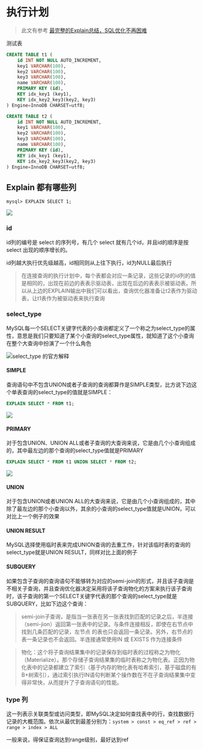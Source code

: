 # 执行计划

> 此文有参考 [最完整的Explain总结，SQL优化不再困难](https://mp.weixin.qq.com/s/twTghH8wTA_0uZghOdawkw)


测试表

```sql
CREATE TABLE t1 (
    id INT NOT NULL AUTO_INCREMENT,
    key1 VARCHAR(100),
    key2 VARCHAR(100),
    key3 VARCHAR(100),
    name VARCHAR(100),
    PRIMARY KEY (id),
    KEY idx_key1 (key1),
    KEY idx_key2_key3(key2, key3)
) Engine=InnoDB CHARSET=utf8;

CREATE TABLE t2 (
    id INT NOT NULL AUTO_INCREMENT,
    key1 VARCHAR(100),
    key2 VARCHAR(100),
    key3 VARCHAR(100),
    name VARCHAR(100),
    PRIMARY KEY (id),
    KEY idx_key1 (key1),
    KEY idx_key2_key3(key2, key3)
) Engine=InnoDB CHARSET=utf8;
```


## Explain 都有哪些列
`mysql> EXPLAIN SELECT 1;`

![](https://cdn.jansora.com/files/uPic/2022/05/06/NdXMKf.png)

### id

id列的编号是 select 的序列号，有几个 select 就有几个id，并且id的顺序是按 select 出现的顺序增长的。

id列越大执行优先级越高，id相同则从上往下执行，id为NULL最后执行

> 在连接查询的执行计划中，每个表都会对应一条记录，这些记录的id列的值是相同的，出现在前边的表表示驱动表，出现在后边的表表示被驱动表。所以从上边的EXPLAIN输出中我们可以看出，查询优化器准备让t2表作为驱动表，让t1表作为被驱动表来执行查询

### select_type

MySQL每一个SELECT关键字代表的小查询都定义了一个称之为select_type的属性，意思是我们只要知道了某个小查询的select_type属性，就知道了这个小查询在整个大查询中扮演了一个什么角色

![select_type 的官方解释](https://cdn.jansora.com/files/uPic/2022/05/10/XYRL6e.png)

#### SIMPLE

查询语句中不包含UNION或者子查询的查询都算作是SIMPLE类型，比方说下边这个单表查询的select_type的值就是SIMPLE：

```sql
EXPLAIN SELECT * FROM t1;
```
![](https://cdn.jansora.com/files/uPic/2022/05/11/OcQ8ro.png)


#### PRIMARY
对于包含UNION、UNION ALL或者子查询的大查询来说，它是由几个小查询组成的，其中最左边的那个查询的select_type值就是PRIMARY

```sql
EXPLAIN SELECT * FROM t1 UNION SELECT * FROM t2;
```
![](https://cdn.jansora.com/files/uPic/2022/05/11/NoRO0d.png)

#### UNION

对于包含UNION或者UNION ALL的大查询来说，它是由几个小查询组成的，其中除了最左边的那个小查询以外，其余的小查询的select_type值就是UNION，可以对比上一个例子的效果

#### UNION RESULT

MySQL选择使用临时表来完成UNION查询的去重工作，针对该临时表的查询的select_type就是UNION RESULT，同样对比上面的例子

#### SUBQUERY

如果包含子查询的查询语句不能够转为对应的semi-join的形式，并且该子查询是不相关子查询，并且查询优化器决定采用将该子查询物化的方案来执行该子查询时，该子查询的第一个SELECT关键字代表的那个查询的select_type就是SUBQUERY，比如下边这个查询：




> semi-join子查询，是指当一张表在另一张表找到匹配的记录之后，半连接（semi-jion）返回第一张表中的记录。与条件连接相反，即使在右节点中找到几条匹配的记录，左节点 的表也只会返回一条记录。另外，右节点的表一条记录也不会返回。半连接通常使用IN 或 EXISTS 作为连接条件

> 物化：这个将子查询结果集中的记录保存到临时表的过程称之为物化（Materialize）。那个存储子查询结果集的临时表称之为物化表。正因为物化表中的记录都建立了索引（基于内存的物化表有哈希索引，基于磁盘的有B+树索引），通过索引执行IN语句判断某个操作数在不在子查询结果集中变得非常快，从而提升了子查询语句的性能。



### type 列

这一列表示关联类型或访问类型，即MySQL决定如何查找表中的行，查找数据行记录的大概范围。依次从最优到最差分别为：`system > const > eq_ref > ref > range > index > ALL` 

一般来说，得保证查询达到range级别，最好达到ref